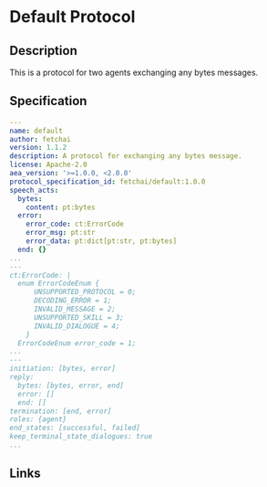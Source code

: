 # Default Protocol

## Description

This is a protocol for two agents exchanging any bytes messages.

## Specification

```yaml
---
name: default
author: fetchai
version: 1.1.2
description: A protocol for exchanging any bytes message.
license: Apache-2.0
aea_version: '>=1.0.0, <2.0.0'
protocol_specification_id: fetchai/default:1.0.0
speech_acts:
  bytes:
    content: pt:bytes
  error:
    error_code: ct:ErrorCode
    error_msg: pt:str
    error_data: pt:dict[pt:str, pt:bytes]
  end: {}
...
---
ct:ErrorCode: |
  enum ErrorCodeEnum {
      UNSUPPORTED_PROTOCOL = 0;
      DECODING_ERROR = 1;
      INVALID_MESSAGE = 2;
      UNSUPPORTED_SKILL = 3;
      INVALID_DIALOGUE = 4;
    }
  ErrorCodeEnum error_code = 1;
...
---
initiation: [bytes, error]
reply:
  bytes: [bytes, error, end]
  error: []
  end: []
termination: [end, error]
roles: {agent}
end_states: [successful, failed]
keep_terminal_state_dialogues: true
...
```

## Links
